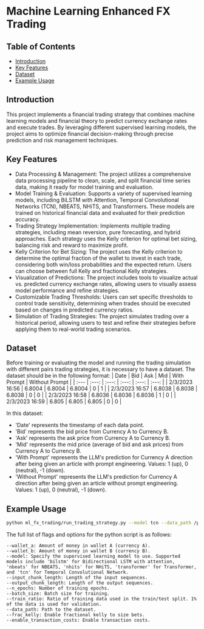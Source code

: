 # Machine Learning Enhanced FX Trading

## Table of Contents
- [Introduction](#introduction)
- [Key Features](#key-features)
- [Dataset](#dataset)
- [Example Usage](#example-usage)

## Introduction
This project implements a financial trading strategy that combines machine learning models and financial theory to predict currency exchange rates and execute trades. By leveraging different supervised learning models, the project aims to optimize financial decision-making through precise prediction and risk management techniques.

## Key Features
- Data Processing & Management: The project utilizes a comprehensive data processing pipeline to clean, scale, and split financial time series data, making it ready for model training and evaluation.
- Model Training & Evaluation: Supports a variety of supervised learning models, including BiLSTM with Attention, Temporal Convolutional Networks (TCN), NBEATS, NHiTS, and Transformers. These models are trained on historical financial data and evaluated for their prediction accuracy.
- Trading Strategy Implementation: Implements multiple trading strategies, including mean reversion, pure forecasting, and hybrid approaches. Each strategy uses the Kelly criterion for optimal bet sizing, balancing risk and reward to maximize profit.
- Kelly Criterion for Bet Sizing: The project uses the Kelly criterion to determine the optimal fraction of the wallet to invest in each trade, considering both win/loss probabilities and the expected return. Users can choose between full Kelly and fractional Kelly strategies.
- Visualization of Predictions: The project includes tools to visualize actual vs. predicted currency exchange rates, allowing users to visually assess model performance and refine strategies.
- Customizable Trading Thresholds: Users can set specific thresholds to control trade sensitivity, determining when trades should be executed based on changes in predicted currency ratios.
- Simulation of Trading Strategies: The project simulates trading over a historical period, allowing users to test and refine their strategies before applying them to real-world trading scenarios.

## Dataset
Before training or evaluating the model and running the trading simulation with different pairs trading strategies, it is necessary to have a dataset. The dataset should be in the following format:
| Date	            | Bid | Ask | Mid | With Prompt | Without Prompt |
| :---                  | :---:  | :---:  | :---:  | :---:  | :---:  |
| 2/3/2023 16:56	| 6.8004     | 6.8004     | 6.8004     | 0            | 1     |
| 2/3/2023 16:57	| 6.8038	 | 6.8038	  | 6.8038	   | 0            | 0     |
| 2/3/2023 16:58	| 6.8036	 | 6.8036	  | 6.8036	   | 1            | 0     |
| 2/3/2023 16:59	| 6.805	 | 6.805	  | 6.805	   | 0            | 0	  |

In this dataset:
- 'Date' represents the timestamp of each data point.
- 'Bid' represents the bid price from Currency A to Currency B.
- 'Ask' represents the ask price from Currency A to Currency B.
- 'Mid' represents the mid price (average of bid and ask prices) from Currency A to Currency B.
- 'With Prompt' represents the LLM's prediction for Currency A direction after being given an article with prompt engineering. Values: 1 (up), 0 (neutral), -1 (down).
- 'Without Prompt' represents the LLM's prediction for Currency A direction after being given an article without prompt engineering. Values: 1 (up), 0 (neutral), -1 (down).

## Example Usage
```bash
python ml_fx_trading/run_trading_strategy.py --model tcn --data_path /path/to/data --n_epochs 50
```

The full list of flags and options for the python script is as follows:
```
--wallet_a: Amount of money in wallet A (currency A).
--wallet_b: Amount of money in wallet B (currency B).
--model: Specify the supervised learning model to use. Supported models include 'bilstm' for Bidirectional LSTM with attention, 'nbeats' for NBEATS, 'nhits' for NHiTS, 'transformer' for Transformer, and 'tcn' for Temporal Convolutional Network.
--input_chunk_length: Length of the input sequences.
--output_chunk_length: Length of the output sequences.
--n_epochs: Number of training epochs.
--batch_size: Batch size for training.
--train_ratio: Ratio of training data used in the train/test split. 1% of the data is used for validation.
--data_path: Path to the dataset.
--frac_kelly: Enable fractional kelly to size bets.
--enable_transaction_costs: Enable transaction costs.
```
